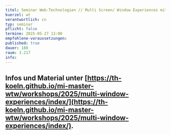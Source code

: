 ```yaml
---
titel: Seminar Web-Technologien // Multi Screen/ Window Experiences mit p5.js
kuerzel: wt
verantwortlich: cn
typ: seminar
pflicht: false
termine: 2025-05-27 13:00
empfohlene-voraussetzungen: 
published: true
dauer: 180
raum: 3.217
info: 
---
```



## Infos und Material unter [https://th-koeln.github.io/mi-master-wtw/workshops/2025/multi-window-experiences/index/](https://th-koeln.github.io/mi-master-wtw/workshops/2025/multi-window-experiences/index/).



